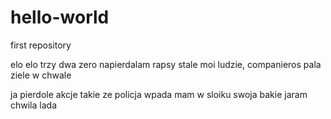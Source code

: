 # hello-world
first repository

elo elo trzy dwa zero
napierdalam rapsy stale
moi ludzie, companieros
pala ziele w chwale

ja pierdole akcje takie
ze policja wpada
mam w sloiku swoja bakie
jaram chwila lada
